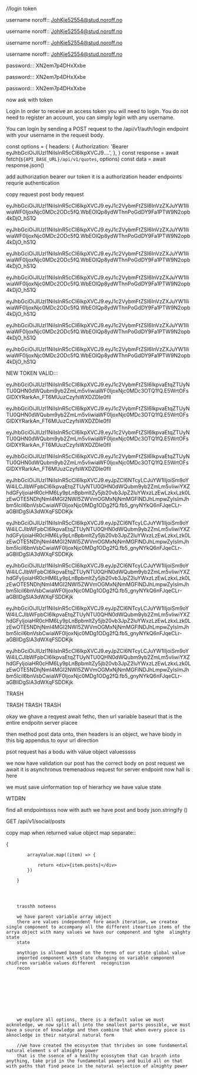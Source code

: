 //login token



username noroff:: JohKje52554@stud.noroff.no


username noroff:: JohKje52554@stud.noroff.no



username noroff:: JohKje52554@stud.noroff.no






username noroff:: JohKje52554@stud.noroff.no



password:::
XN2em7p4DHxXxbe

password:::
XN2em7p4DHxXxbe


password:::
XN2em7p4DHxXxbe






now ask with token



Login
In order to receive an access token you will need to login. You do not need to register an account, you can simply login with any username.

You can login by sending a POST request to the /api/v1/auth/login endpoint with your username in the request body.




const options = {
  headers: {
    Authorization: 'Bearer eyJhbGciOiJIUzI1NiIsInR5cCI6IkpXVCJ9....',
  },
}
const response = await fetch(`${API_BASE_URL}/api/v1/quotes`, options)
const data = await response.json()





add authorization bearer our token it is a authorization header endpoints requrie authentication


copy request post body request




eyJhbGciOiJIUzI1NiIsInR5cCI6IkpXVCJ9.eyJ1c2VybmFtZSI6InVzZXJuYW1lIiwiaWF0IjoxNjc0MDc2ODc5fQ.WbEOlQp8ydWThnPoGdDY9Fa1PTW9N2opb4kDjO_hS1Q




eyJhbGciOiJIUzI1NiIsInR5cCI6IkpXVCJ9.eyJ1c2VybmFtZSI6InVzZXJuYW1lIiwiaWF0IjoxNjc0MDc2ODc5fQ.WbEOlQp8ydWThnPoGdDY9Fa1PTW9N2opb4kDjO_hS1Q





eyJhbGciOiJIUzI1NiIsInR5cCI6IkpXVCJ9.eyJ1c2VybmFtZSI6InVzZXJuYW1lIiwiaWF0IjoxNjc0MDc2ODc5fQ.WbEOlQp8ydWThnPoGdDY9Fa1PTW9N2opb4kDjO_hS1Q



eyJhbGciOiJIUzI1NiIsInR5cCI6IkpXVCJ9.eyJ1c2VybmFtZSI6InVzZXJuYW1lIiwiaWF0IjoxNjc0MDc2ODc5fQ.WbEOlQp8ydWThnPoGdDY9Fa1PTW9N2opb4kDjO_hS1Q



eyJhbGciOiJIUzI1NiIsInR5cCI6IkpXVCJ9.eyJ1c2VybmFtZSI6InVzZXJuYW1lIiwiaWF0IjoxNjc0MDc2ODc5fQ.WbEOlQp8ydWThnPoGdDY9Fa1PTW9N2opb4kDjO_hS1Q




eyJhbGciOiJIUzI1NiIsInR5cCI6IkpXVCJ9.eyJ1c2VybmFtZSI6InVzZXJuYW1lIiwiaWF0IjoxNjc0MDc2ODc5fQ.WbEOlQp8ydWThnPoGdDY9Fa1PTW9N2opb4kDjO_hS1Q




eyJhbGciOiJIUzI1NiIsInR5cCI6IkpXVCJ9.eyJ1c2VybmFtZSI6InVzZXJuYW1lIiwiaWF0IjoxNjc0MDc2ODc5fQ.WbEOlQp8ydWThnPoGdDY9Fa1PTW9N2opb4kDjO_hS1Q





NEW TOKEN VALID:::


eyJhbGciOiJIUzI1NiIsInR5cCI6IkpXVCJ9.eyJ1c2VybmFtZSI6IkpvaEtqZTUyNTU0QHN0dWQubm9yb2ZmLm5vIiwiaWF0IjoxNjc0MDc3OTQ1fQ.E5WrtOFsGlDXYRarkAn_FT6MUuzCzyfsWXDZDIe0flI


eyJhbGciOiJIUzI1NiIsInR5cCI6IkpXVCJ9.eyJ1c2VybmFtZSI6IkpvaEtqZTUyNTU0QHN0dWQubm9yb2ZmLm5vIiwiaWF0IjoxNjc0MDc3OTQ1fQ.E5WrtOFsGlDXYRarkAn_FT6MUuzCzyfsWXDZDIe0flI


eyJhbGciOiJIUzI1NiIsInR5cCI6IkpXVCJ9.eyJ1c2VybmFtZSI6IkpvaEtqZTUyNTU0QHN0dWQubm9yb2ZmLm5vIiwiaWF0IjoxNjc0MDc3OTQ1fQ.E5WrtOFsGlDXYRarkAn_FT6MUuzCzyfsWXDZDIe0flI


eyJhbGciOiJIUzI1NiIsInR5cCI6IkpXVCJ9.eyJ1c2VybmFtZSI6IkpvaEtqZTUyNTU0QHN0dWQubm9yb2ZmLm5vIiwiaWF0IjoxNjc0MDc3OTQ1fQ.E5WrtOFsGlDXYRarkAn_FT6MUuzCzyfsWXDZDIe0flI





eyJhbGciOiJIUzI1NiIsInR5cCI6IkpXVCJ9.eyJpZCI6NTcyLCJuYW1lIjoiSm9oYW4iLCJlbWFpbCI6IkpvaEtqZTUyNTU0QHN0dWQubm9yb2ZmLm5vIiwiYXZhdGFyIjoiaHR0cHM6Ly9pLnBpbmltZy5jb20vb3JpZ2luYWxzLzEwLzkxLzk0LzEwOTE5NDhjNmI4MGI2NWI5ZWVmOGMxNjNmMGFlNDJhLmpwZyIsImJhbm5lciI6bnVsbCwiaWF0IjoxNjc0MDg1ODg2fQ.fb5_gnyNYkQ6nFJqeCLr-aGBIlDgSlA3dWXqFSDDKjk


eyJhbGciOiJIUzI1NiIsInR5cCI6IkpXVCJ9.eyJpZCI6NTcyLCJuYW1lIjoiSm9oYW4iLCJlbWFpbCI6IkpvaEtqZTUyNTU0QHN0dWQubm9yb2ZmLm5vIiwiYXZhdGFyIjoiaHR0cHM6Ly9pLnBpbmltZy5jb20vb3JpZ2luYWxzLzEwLzkxLzk0LzEwOTE5NDhjNmI4MGI2NWI5ZWVmOGMxNjNmMGFlNDJhLmpwZyIsImJhbm5lciI6bnVsbCwiaWF0IjoxNjc0MDg1ODg2fQ.fb5_gnyNYkQ6nFJqeCLr-aGBIlDgSlA3dWXqFSDDKjk



eyJhbGciOiJIUzI1NiIsInR5cCI6IkpXVCJ9.eyJpZCI6NTcyLCJuYW1lIjoiSm9oYW4iLCJlbWFpbCI6IkpvaEtqZTUyNTU0QHN0dWQubm9yb2ZmLm5vIiwiYXZhdGFyIjoiaHR0cHM6Ly9pLnBpbmltZy5jb20vb3JpZ2luYWxzLzEwLzkxLzk0LzEwOTE5NDhjNmI4MGI2NWI5ZWVmOGMxNjNmMGFlNDJhLmpwZyIsImJhbm5lciI6bnVsbCwiaWF0IjoxNjc0MDg1ODg2fQ.fb5_gnyNYkQ6nFJqeCLr-aGBIlDgSlA3dWXqFSDDKjk


eyJhbGciOiJIUzI1NiIsInR5cCI6IkpXVCJ9.eyJpZCI6NTcyLCJuYW1lIjoiSm9oYW4iLCJlbWFpbCI6IkpvaEtqZTUyNTU0QHN0dWQubm9yb2ZmLm5vIiwiYXZhdGFyIjoiaHR0cHM6Ly9pLnBpbmltZy5jb20vb3JpZ2luYWxzLzEwLzkxLzk0LzEwOTE5NDhjNmI4MGI2NWI5ZWVmOGMxNjNmMGFlNDJhLmpwZyIsImJhbm5lciI6bnVsbCwiaWF0IjoxNjc0MDg1ODg2fQ.fb5_gnyNYkQ6nFJqeCLr-aGBIlDgSlA3dWXqFSDDKjk


eyJhbGciOiJIUzI1NiIsInR5cCI6IkpXVCJ9.eyJpZCI6NTcyLCJuYW1lIjoiSm9oYW4iLCJlbWFpbCI6IkpvaEtqZTUyNTU0QHN0dWQubm9yb2ZmLm5vIiwiYXZhdGFyIjoiaHR0cHM6Ly9pLnBpbmltZy5jb20vb3JpZ2luYWxzLzEwLzkxLzk0LzEwOTE5NDhjNmI4MGI2NWI5ZWVmOGMxNjNmMGFlNDJhLmpwZyIsImJhbm5lciI6bnVsbCwiaWF0IjoxNjc0MDg1ODg2fQ.fb5_gnyNYkQ6nFJqeCLr-aGBIlDgSlA3dWXqFSDDKjk






TRASH


TRASH TRASH TRASH


okay we ghave a reqyest await fethc, then url variable baseurl that is the entire endpoitn server placee

then method post data onto, then headers is an object, we have biody in this big appendus to oyur url direction

psot request has a bodu with value object valuesssss











we now have validation our post has the correct body on post request we await it is asynchronus tremenadous request for server endpoint
now hall is here


we must save uinformation top of hierarhcy we have value state





WTDRN

find all endpointssss
now with auth we have post and body json.stringify ()

GET /api/v1/social/posts






copy map when returned value object map separate:: 



{

            arrayValue.map((item) => {

                return <div>{item.posts}</div>
            })
        
        }




        trasshh noteess

        we have parent variable array object
        there are values independent fore aeach iteration, we createa single component to accompany all the different iteartion items of the arrya object with many values we have our component and tghe  alimghty state
        state

        anythign is allowed based on the terms of our state global value
        imported component with state changing on variable component chidlren variable values different  recognition
        recon









        we explore all options, there is a default value we must acknoledge, we now split all into the smallest parts possible, we must have a source of knowledge and then combine that when every piece is aknocledge in their natyural natural form

        //we have created the ecosystem that thrivbes on some fundamental natural element s of almighty power
        that is the ssence of a healthy ecossytem that can bracnh into anything, take prid in the fundamental powers and build all on that with paths that find peace in the natural selection of almighty power
